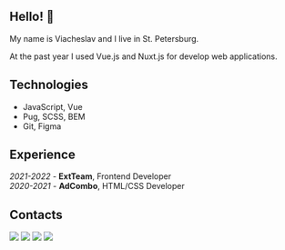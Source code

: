 ## Hello! 👋

My name is Viacheslav and I live in St. Petersburg. 

At the past year I used Vue.js and Nuxt.js for develop web applications.

## Technologies
* JavaScript, Vue
* Pug, SCSS, BEM
* Git, Figma

## Experience
*2021-2022* - **ExtTeam**, Frontend Developer  
*2020-2021* - **AdCombo**, HTML/CSS Developer

## Contacts
[![](https://img.shields.io/badge/mail-brightsdayss@gmail.com-blue)](mailto:brightsdayss@gmail.com) [![](https://img.shields.io/badge/telegram-brightsdays-blue)](https://t.me/brightsdays) [![](https://img.shields.io/badge/instagram-brightsdays-blue)](https://www.instagram.com/brightsdays) [![](https://img.shields.io/badge/linkedin-viacheslav_ivanov-informational)](https://www.linkedin.com/in/brightsdays)
